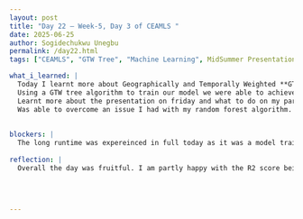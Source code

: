 ```yaml
---
layout: post
title: "Day 22 – Week-5, Day 3 of CEAMLS "
date: 2025-06-25
author: Sogidechukwu Unegbu
permalink: /day22.html
tags: ["CEAMLS", "GTW Tree", "Machine Learning", MidSummer Presentation]

what_i_learned: |  
  Today I learnt more about Geographically and Temporally Weighted **GTW** Tree algorithms. These algorthms are extensions of Geographically Weighted Regression **GWR** that incorporate both spatial and temporal dimensions in the weighting scheme. 
  Using a GTW tree algorithm to train our model we were able to achieve an R2 score that was reater than 0.9
  Learnt more about the presentation on friday and what to do on my part.
  Was able to overcome an issue I had with my random forest algorithm. Being that I used the wrong values for X and Y which lead to the low performance I was experiencing before. I was greatful for the debugging practice of reading code line by line as this simple mistacke would have been further unnoticed if I did not read each line of code.
  
  
blockers: |
  The long runtime was expereinced in full today as it was a model training day.
  
reflection: |
  Overall the day was fruitful. I am partly happy with the R2 score being high, but I know I would have to look deeper into the algorithm as it was an algorithm that I saw in a paper and used, while i understand the reason for the high score I still no little about it in my opinion. but generally the day was a good day due to the score and seeing my check on GAD.
  

  
   
---
```


